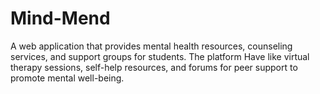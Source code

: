 # Mind-Mend
A web application that provides mental health resources, counseling services, and support groups for students. The platform Have like virtual therapy sessions, self-help resources, and forums for peer support to promote mental well-being.

